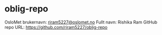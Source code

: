 # oblig-repo
OsloMet brukernavn: riram5227@oslomet.no
Fullt navn: Rishika Ram
GitHub repo URL: https://github.com/riram5227/oblig-repo
